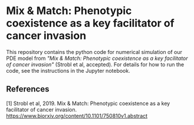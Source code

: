 # Mix \& Match: Phenotypic coexistence as a key facilitator of cancer invasion

This repository contains the python code for numerical simulation of our PDE model from *"Mix & Match: Phenotypic coexistence as a key facilitator of cancer invasion"* (Strobl et al, accepted). For details for how to run the code, see the instructions in the Jupyter notebook.

## References
[1] Strobl et al, 2019. Mix & Match: Phenotypic coexistence as a key facilitator of cancer invasion. https://www.biorxiv.org/content/10.1101/750810v1.abstract